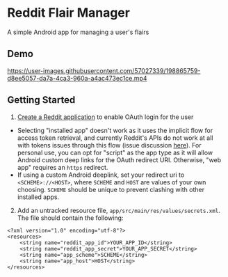 # Reddit Flair Manager

A simple Android app for managing a user's flairs

## Demo
https://user-images.githubusercontent.com/57027339/198865759-d8ee5057-da7a-4ca3-960a-a4ac473ec1ce.mp4

## Getting Started

1. [Create a Reddit application](https://www.reddit.com/prefs/apps) to enable OAuth login for the user
- Selecting "installed app" doesn't work as it uses the implicit flow for access token retrieval, and currently Reddit's APIs do not work at all with tokens issues through this flow (issue discussion [here](https://www.reddit.com/r/redditdev/comments/qgr0np/installed_app_with_access_token_always_receive/)). For personal use, you can opt for "script" as the app type as it will allow Android custom deep links for the OAuth redirect URI. Otherwise, "web app" requires an ```https``` redirect.
- If using a custom Android deeplink, set your redirect uri to ```<SCHEME>://<HOST>```, where ```SCHEME``` and ```HOST``` are values of your own choosing. ```SCHEME``` should be unique to prevent clashing with other installed apps.

2. Add an untracked resource file, ```app/src/main/res/values/secrets.xml```. The file should contain the following:

```
<?xml version="1.0" encoding="utf-8"?>
<resources>
    <string name="reddit_app_id">YOUR_APP_ID</string>
    <string name="reddit_app_secret">YOUR_APP_SECRET</string>
    <string name="app_scheme">SCHEME</string>
    <string name="app_host">HOST</string>
</resources>
```

